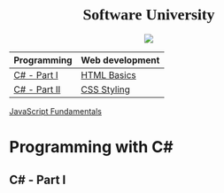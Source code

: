 <h1 align="center" style="font-family : Tahoma;">Software University</h1>

<p align="center"><a href="http://softuni.bg/"><img src="https://raw.githubusercontent.com/zhivko-georgiev/SoftUni/master/Others/Software-University-Logo-blue-horizontal.png" /></a></p>

| Programming                                                          | Web development                                     
| -------------------------------------------------------------------- | --------------------------------------------------- 
| [C# - Part I](#c---part-i)                                           | [HTML Basics](#html-basics)                         
| [C# - Part II](#c---part-ii)                                         | [CSS Styling](#css-styling)                         | 
 [JavaScript Fundamentals](#javascript-fundamentals) 

# Programming with C# 

## C# - Part I
